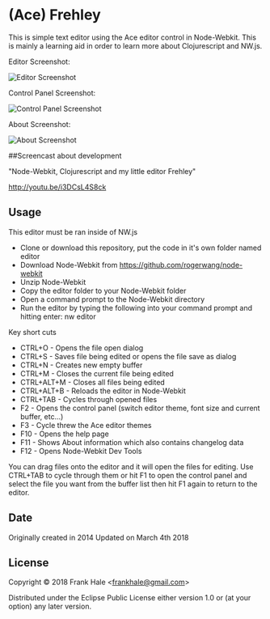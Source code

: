 # (Ace) Frehley

This is simple text editor using the Ace editor control in Node-Webkit. This is
mainly a learning aid in order to learn more about Clojurescript and NW.js.

Editor Screenshot:

<img src="https://farm8.staticflickr.com/7366/13891522390_cc39f56a6e_b.jpg" alt="Editor Screenshot" />

Control Panel Screenshot:

<img src="https://farm3.staticflickr.com/2926/14078115835_b1f5f23b17_b.jpg" alt="Control Panel Screenshot" />

About Screenshot:

<img src="https://farm8.staticflickr.com/7068/13891494517_4996a176c0_b.jpg" alt="About Screenshot" />

##Screencast about development

"Node-Webkit, Clojurescript and my little editor Frehley"

http://youtu.be/i3DCsL4S8ck

## Usage

This editor must be ran inside of NW.js

* Clone or download this repository, put the code in it's own folder named editor
* Download Node-Webkit from https://github.com/rogerwang/node-webkit
* Unzip Node-Webkit
* Copy the editor folder to your Node-Webkit folder
* Open a command prompt to the Node-Webkit directory
* Run the editor by typing the following into your command prompt and hitting enter: nw editor

Key short cuts

* CTRL+O - Opens the file open dialog
* CTRL+S - Saves file being edited or opens the file save as dialog
* CTRL+N - Creates new empty buffer
* CTRL+M - Closes the current file being edited
* CTRL+ALT+M - Closes all files being edited
* CTRL+ALT+B - Reloads the editor in Node-Webkit
* CTRL+TAB - Cycles through opened files
* F2 - Opens the control panel (switch editor theme, font size and current buffer, etc...)
* F3 - Cycle threw the Ace editor themes
* F10 - Opens the help page
* F11 - Shows About information which also contains changelog data
* F12 - Opens Node-Webkit Dev Tools

You can drag files onto the editor and it will open the files for editing. Use CTRL+TAB to cycle through
them or hit F1 to open the control panel and select the file you want from the buffer list then hit F1 again
to return to the editor.

## Date

Originally created in 2014
Updated on March 4th 2018

## License

Copyright © 2018 Frank Hale &lt;frankhale@gmail.com&gt;

Distributed under the Eclipse Public License either version 1.0 or (at
your option) any later version.

